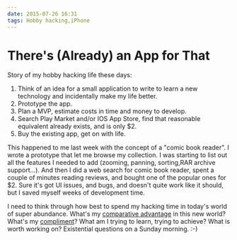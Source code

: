 ```yaml
---
date: 2015-07-26 16:31
tags: Hobby hacking,iPhone
---
```


# There's (Already) an App for That

Story of my hobby hacking life these days:

1. Think of an idea for a small application to write to learn a new technology and incidentally make my life better.
2. Prototype the app.
3. Plan a MVP, estimate costs in time and money to develop.
4. Search Play Market and/or IOS App Store, find that reasonable equivalent already exists, and is only $2.
5. Buy the existing app, get on with life.

This happened to me last week with the concept of a "comic book reader". I
wrote a prototype that let me browse my collection. I was starting to list out
all the features I needed to add (zooming, panning, sorting,RAR archive
support...). And then I did a web search for comic book reader, spent a couple
of minutes reading reviews, and bought one of the popular ones for $2. Sure
it's got UI issues, and bugs, and doesn't quite work like it should, but I
saved myself weeks of development time.

I need to think through how best to spend my hacking time in today's world of
super abundance. What's my
[comparative advantage](https://en.wikipedia.org/wiki/Comparative_advantage) in this new
world? What's my
[compliment](http://www.joelonsoftware.com/articles/StrategyLetterV.html)?
What am I trying to learn, trying to achieve? What is worth working on?
Existential questions on a Sunday morning. :-)
